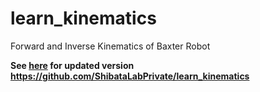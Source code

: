 # learn_kinematics
Forward and Inverse Kinematics of Baxter Robot

**See [here](https://github.com/ShibataLabPrivate/learn_kinematics) for updated version https://github.com/ShibataLabPrivate/learn_kinematics**
